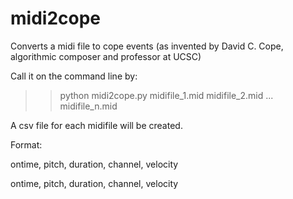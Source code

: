 midi2cope
=========

Converts a midi file to cope events (as invented by David C. Cope, algorithmic composer and professor at UCSC)

Call it on the command line by:
>>python midi2cope.py midifile_1.mid midifile_2.mid ... midifile_n.mid 

A csv file for each midifile will be created. 

Format:

ontime, pitch, duration, channel, velocity

ontime, pitch, duration, channel, velocity
